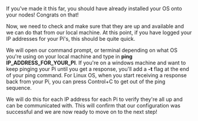 If you've made it this far, you should have already installed your OS onto your nodes!  Congrats on that!

Now, we need to check and make sure that they are up and available and we can do that from our local machine.  At this point, if you have logged your IP addresses for your Pi's, this should be quite quick.

We will open our command prompt, or terminal depending on what OS you're using on your local machine and type in **ping IP_ADDRESS_FOR_YOUR_PI**.  If you're on a windows machine and want to keep pinging your Pi until you get a response, you'll add a **-t** flag at the end of your ping command.  For Linux OS, when you start receiving a response back from your Pi, you can press Control+C to get out of the ping sequence.

We will do this for each IP address for each Pi to verify they're all up and can be communicated with.  This will confirm that our configuration was successful and we are now ready to move on to the next step!
